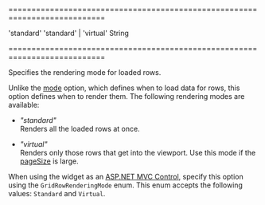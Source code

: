===========================================================================
<!--default-->'standard'<!--/default-->
<!--acceptValues-->'standard' | 'virtual'<!--/acceptValues-->
<!--type-->String<!--/type-->
===========================================================================

<!--shortDescription-->
Specifies the rendering mode for loaded rows. 
<!--/shortDescription-->

<!--fullDescription-->
Unlike the [mode]({basewidgetpath}/Configuration/scrolling/#mode) option, which defines when to load data for rows, this option defines when to render them. The following rendering modes are available: 

- *"standard"*        
Renders all the loaded rows at once.

- *"virtual"*     
Renders only those rows that get into the viewport. Use this mode if the [pageSize]({basewidgetpath}/Configuration/paging/#pageSize) is large.

When using the widget as an [ASP.NET MVC Control](/Documentation/Guide/ASP.NET_MVC_Controls/Fundamentals/), specify this option using the `GridRowRenderingMode` enum. This enum accepts the following values: `Standard` and `Virtual`.
<!--/fullDescription-->
